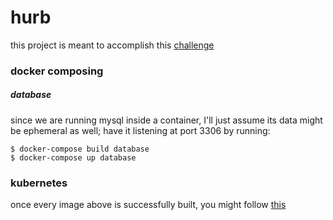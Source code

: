 # hurb
this project is meant to accomplish this [challenge](https://github.com/hurbcom/challenge-delta)

### docker composing
##### database
since we are running mysql inside a container, I'll just assume its data might be ephemeral as well;
have it listening at port 3306 by running:

```
$ docker-compose build database
$ docker-compose up database

```

### kubernetes
once every image above is successfully built, you might follow [this](https://github.com/devbytom/hurb/tree/master/kubernetes)
